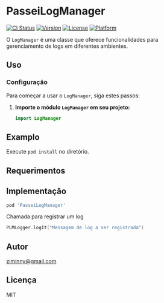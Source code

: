 # PasseiLogManager

[![CI Status](https://img.shields.io/travis/95707007/PasseiLogManager.svg?style=flat)](https://travis-ci.org/95707007/PasseiLogManager)
[![Version](https://img.shields.io/cocoapods/v/PasseiLogManager.svg?style=flat)](https://cocoapods.org/pods/PasseiLogManager)
[![License](https://img.shields.io/cocoapods/l/PasseiLogManager.svg?style=flat)](https://cocoapods.org/pods/PasseiLogManager)
[![Platform](https://img.shields.io/cocoapods/p/PasseiLogManager.svg?style=flat)](https://cocoapods.org/pods/PasseiLogManager)

O `LogManager` é uma classe que oferece funcionalidades para gerenciamento de logs em diferentes ambientes.

## Uso

### Configuração

Para começar a usar o `LogManager`, siga estes passos:

1. **Importe o módulo `LogManager` em seu projeto:**

   ```swift
   import LogManager

## Examplo

Execute `pod install` no diretório.

## Requerimentos

## Implementação

```ruby
pod 'PasseiLogManager'
```

Chamada para registrar um log
```swift
PLMLogger.logIt("Mensagem de log a ser registrada")
```

## Autor
ziminny@gmail.com

## Licença

MIT
